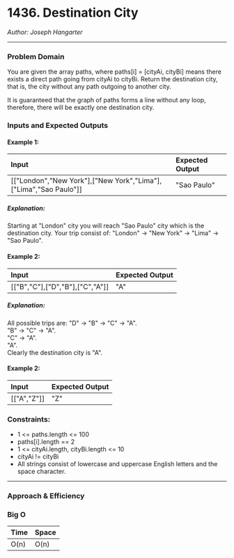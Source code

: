 # 1436. Destination City
  
*Author: Joseph Hangarter*

---

### Problem Domain

You are given the array paths, where paths[i] = [cityAi, cityBi] means there exists a direct path going from cityAi to cityBi. Return the destination city, that is, the city without any path outgoing to another city.

It is guaranteed that the graph of paths forms a line without any loop, therefore, there will be exactly one destination city.

### Inputs and Expected Outputs

#### Example 1:  
| Input | Expected Output |
| :----------- | :----------- |
| [["London","New York"],["New York","Lima"],["Lima","Sao Paulo"]] | "Sao Paulo" |

##### Explanation: 
Starting at "London" city you will reach "Sao Paulo" city which is the destination city. Your trip consist of: "London" -> "New York" -> "Lima" -> "Sao Paulo".


#### Example 2:  
| Input | Expected Output |
| :----------- | :----------- |
| [["B","C"],["D","B"],["C","A"]] | "A" |

##### Explanation: 
All possible trips are: 
"D" -> "B" -> "C" -> "A".   
"B" -> "C" -> "A".   
"C" -> "A".   
"A".   
Clearly the destination city is "A".

#### Example 2:  
| Input | Expected Output |
| :----------- | :----------- |
| [["A","Z"]] | "Z" |

### Constraints:
* 1 <= paths.length <= 100
* paths[i].length == 2
* 1 <= cityAi.length, cityBi.length <= 10
* cityAi != cityBi
* All strings consist of lowercase and uppercase English letters and the space character.

---

### Approach & Efficiency


### Big O

| Time | Space |
| :----------- | :----------- |
| O(n) | O(n) |

